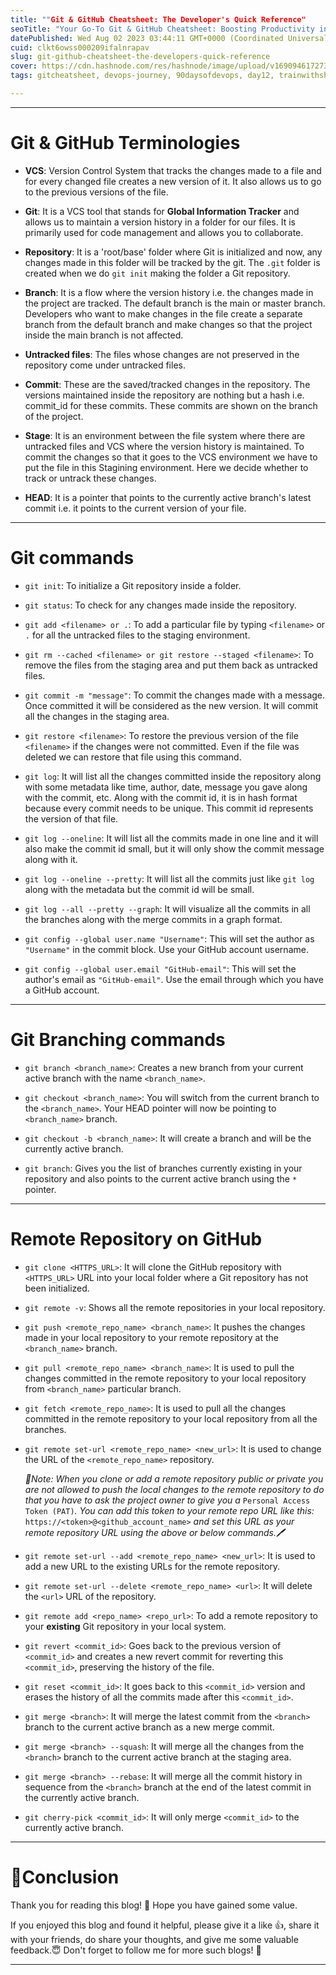 ```yaml
---
title: ""Git & GitHub Cheatsheet: The Developer's Quick Reference"
seoTitle: "Your Go-To Git & GitHub Cheatsheet: Boosting Productivity in Developme"
datePublished: Wed Aug 02 2023 03:44:11 GMT+0000 (Coordinated Universal Time)
cuid: clkt6owss000209ifalnrapav
slug: git-github-cheatsheet-the-developers-quick-reference
cover: https://cdn.hashnode.com/res/hashnode/image/upload/v1690946172737/82fdce1b-088c-48bc-8cae-b74cba8bddb7.png
tags: gitcheatsheet, devops-journey, 90daysofdevops, day12, trainwithshubham

---
```


---

# Git & GitHub Terminologies

* **VCS**: Version Control System that tracks the changes made to a file and for every changed file creates a new version of it. It also allows us to go to the previous versions of the file.
    
* **Git**: It is a VCS tool that stands for **Global Information Tracker** and allows us to maintain a version history in a folder for our files. It is primarily used for code management and allows you to collaborate.
    
* **Repository**: It is a 'root/base' folder where Git is initialized and now, any changes made in this folder will be tracked by the git. The `.git` folder is created when we do `git init` making the folder a Git repository.
    
* **Branch**: It is a flow where the version history i.e. the changes made in the project are tracked. The default branch is the main or master branch. Developers who want to make changes in the file create a separate branch from the default branch and make changes so that the project inside the main branch is not affected.
    
* **Untracked files**: The files whose changes are not preserved in the repository come under untracked files.
    
* **Commit**: These are the saved/tracked changes in the repository. The versions maintained inside the repository are nothing but a hash i.e. commit\_id for these commits. These commits are shown on the branch of the project.
    
* **Stage**: It is an environment between the file system where there are untracked files and VCS where the version history is maintained. To commit the changes so that it goes to the VCS environment we have to put the file in this Stagining environment. Here we decide whether to track or untrack these changes.
    
* **HEAD**: It is a pointer that points to the currently active branch's latest commit i.e. it points to the current version of your file.
    

---

# Git commands

* `git init`: To initialize a Git repository inside a folder.
    
* `git status`: To check for any changes made inside the repository.
    
* `git add <filename> or .`: To add a particular file by typing `<filename>` or `.` for all the untracked files to the staging environment.
    
* `git rm --cached <filename> or git restore --staged <filename>`: To remove the files from the staging area and put them back as untracked files.
    
* `git commit -m "message"`: To commit the changes made with a message. Once committed it will be considered as the new version. It will commit all the changes in the staging area.
    
* `git restore <filename>`: To restore the previous version of the file `<filename>` if the changes were not committed. Even if the file was deleted we can restore that file using this command.
    
* `git log`: It will list all the changes committed inside the repository along with some metadata like time, author, date, message you gave along with the commit, etc. Along with the commit id, it is in hash format because every commit needs to be unique. This commit id represents the version of that file.
    
* `git log --oneline`: It will list all the commits made in one line and it will also make the commit id small, but it will only show the commit message along with it.
    
* `git log --oneline --pretty`: It will list all the commits just like `git log` along with the metadata but the commit id will be small.
    
* `git log --all --pretty --graph`: It will visualize all the commits in all the branches along with the merge commits in a graph format.
    
* `git config --global user.name "Username"`: This will set the author as `"Username"` in the commit block. Use your GitHub account username.
    
* `git config --global user.email "GitHub-email"`: This will set the author's email as `"GitHub-email"`. Use the email through which you have a GitHub account.
    

---

# Git Branching commands

* `git branch <branch_name>`: Creates a new branch from your current active branch with the name `<branch_name>`.
    
* `git checkout <branch_name>`: You will switch from the current branch to the `<branch_name>`. Your HEAD pointer will now be pointing to `<branch_name>` branch.
    
* `git checkout -b <branch_name>`: It will create a branch and will be the currently active branch.
    
* `git branch`: Gives you the list of branches currently existing in your repository and also points to the current active branch using the `*` pointer.
    

---

# Remote Repository on GitHub

* `git clone <HTTPS_URL>`: It will clone the GitHub repository with `<HTTPS_URL>` URL into your local folder where a Git repository has not been initialized.
    
* `git remote -v`: Shows all the remote repositories in your local repository.
    
* `git push <remote_repo_name> <branch_name>`: It pushes the changes made in your local repository to your remote repository at the `<branch_name>` branch.
    
* `git pull <remote_repo_name> <branch_name>`: It is used to pull the changes committed in the remote repository to your local repository from `<branch_name>` particular branch.
    
* `git fetch <remote_repo_name>`: It is used to pull all the changes committed in the remote repository to your local repository from all the branches.
    
* `git remote set-url <remote_repo_name> <new_url>`: It is used to change the URL of the `<remote_repo_name>` repository.
    
    *📝Note: When you clone or add a remote repository public or private you are not allowed to push the local changes to the remote repository to do that you have to ask the project owner to give you a* `Personal Access Token (PAT)`*. You can add this token to your remote repo URL like this:* `https://<token>@<github_account_name>` *and set this URL as your remote repository URL using the above or below commands.🖊*
    
* `git remote set-url --add <remote_repo_name> <new_url>`: It is used to add a new URL to the existing URLs for the remote repository.
    
* `git remote set-url --delete <remote_repo_name> <url>`: It will delete the `<url>` URL of the repository.
    
* `git remote add <repo_name> <repo_url>`: To add a remote repository to your **existing** Git repository in your local system.
    
* `git revert <commit_id>`: Goes back to the previous version of `<commit_id>` and creates a new revert commit for reverting this `<commit_id>`, preserving the history of the file.
    
* `git reset <commit_id>`: It goes back to this `<commit_id>` version and erases the history of all the commits made after this `<commit_id>`.
    
* `git merge <branch>`: It will merge the latest commit from the `<branch>` branch to the current active branch as a new merge commit.
    
* `git merge <branch> --squash`: It will merge all the changes from the `<branch>` branch to the current active branch at the staging area.
    
* `git merge <branch> --rebase`: It will merge all the commit history in sequence from the `<branch>` branch at the end of the latest commit in the currently active branch.
    
* `git cherry-pick <commit_id>`: It will only merge `<commit_id>` to the currently active branch.
    

---

# 📍Conclusion

Thank you for reading this blog! 📖 Hope you have gained some value.

If you enjoyed this blog and found it helpful, please give it a like 👍, share it with your friends, do share your thoughts, and give me some valuable feedback.😇 Don't forget to follow me for more such blogs! 🌟

---